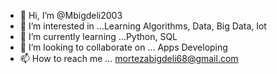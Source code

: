 - 👋 Hi, I’m @Mbigdeli2003
- 👀 I’m interested in ...Learning Algorithms, Data, Big Data, Iot
- 🌱 I’m currently learning ...Python, SQL
- 💞️ I’m looking to collaborate on ... Apps Developing
- 📫 How to reach me ... mortezabigdeli68@gmail.com

<!---
mortezabigdeli2003/mortezabigdeli2003 is a ✨ special ✨ repository because its `README.md` (this file) appears on your GitHub profile.
You can click the Preview link to take a look at your changes.
--->
